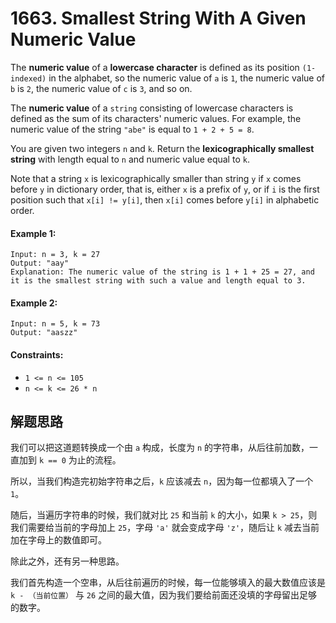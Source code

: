 # 1663. Smallest String With A Given Numeric Value

The **numeric value** of a **lowercase character** is defined as its position `(1-indexed)` in the alphabet, so the numeric value of `a` is `1`, the numeric value of `b` is `2`, the numeric value of `c` is `3`, and so on.

The **numeric value** of a `string` consisting of lowercase characters is defined as the sum of its characters' numeric values. For example, the numeric value of the string `"abe"` is equal to `1 + 2 + 5 = 8`.

You are given two integers `n` and `k`. Return the **lexicographically smallest string** with length equal to `n` and numeric value equal to `k`.

Note that a string `x` is lexicographically smaller than string `y` if `x` comes before `y` in dictionary order, that is, either `x` is a prefix of `y`, or if `i` is the first position such that `x[i] != y[i]`, then `x[i]` comes before `y[i]` in alphabetic order.

#### Example 1:

```
Input: n = 3, k = 27
Output: "aay"
Explanation: The numeric value of the string is 1 + 1 + 25 = 27, and it is the smallest string with such a value and length equal to 3.
```

#### Example 2:

```
Input: n = 5, k = 73
Output: "aaszz"
``` 

#### Constraints:

+ `1 <= n <= 105`
+ `n <= k <= 26 * n`

## 解题思路

我们可以把这道题转换成一个由 `a` 构成，长度为 `n` 的字符串，从后往前加数，一直加到 `k == 0` 为止的流程。

所以，当我们构造完初始字符串之后，`k` 应该减去 `n`，因为每一位都填入了一个 `1`。

随后，当遍历字符串的时候，我们就对比 `25` 和当前 `k` 的大小，如果 `k > 25`，则我们需要给当前的字母加上 `25`，字母 `'a'` 就会变成字母 `'z'`，随后让 `k` 减去当前加在字母上的数值即可。

除此之外，还有另一种思路。

我们首先构造一个空串，从后往前遍历的时候，每一位能够填入的最大数值应该是 `k - （当前位置）` 与 `26` 之间的最大值，因为我们要给前面还没填的字母留出足够的数字。
